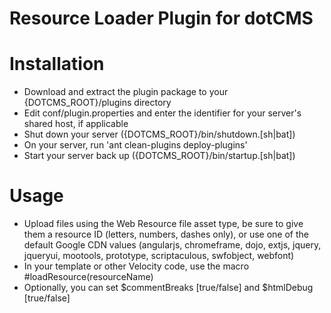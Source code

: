 Resource Loader Plugin for dotCMS
==================================
Installation
==================================
* Download and extract the plugin package to your {DOTCMS_ROOT}/plugins directory
* Edit conf/plugin.properties and enter the identifier for your server's shared host, if applicable
* Shut down your server ({DOTCMS_ROOT}/bin/shutdown.[sh|bat])
* On your server, run 'ant clean-plugins deploy-plugins'
* Start your server back up ({DOTCMS_ROOT}/bin/startup.[sh|bat])

Usage
==================================
* Upload files using the Web Resource file asset type, be sure to give them a resource ID (letters, numbers, dashes only), or use one of the default Google CDN values (angularjs, chromeframe, dojo, extjs, jquery, jqueryui, mootools, prototype, scriptaculous, swfobject, webfont)
* In your template or other Velocity code, use the macro #loadResource(resourceName)
* Optionally, you can set $commentBreaks [true/false] and $htmlDebug [true/false]